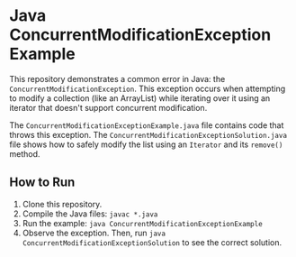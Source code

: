 # Java ConcurrentModificationException Example

This repository demonstrates a common error in Java: the `ConcurrentModificationException`.  This exception occurs when attempting to modify a collection (like an ArrayList) while iterating over it using an iterator that doesn't support concurrent modification.

The `ConcurrentModificationExceptionExample.java` file contains code that throws this exception.  The `ConcurrentModificationExceptionSolution.java` file shows how to safely modify the list using an `Iterator` and its `remove()` method.

## How to Run

1. Clone this repository.
2. Compile the Java files: `javac *.java`
3. Run the example: `java ConcurrentModificationExceptionExample`
4. Observe the exception.  Then, run `java ConcurrentModificationExceptionSolution` to see the correct solution.
